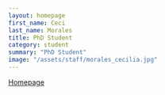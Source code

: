 ```yaml
---
layout: homepage
first_name: Ceci
last_name: Morales
title: PhD Student
category: student
summary: "PhD Student"
image: "/assets/staff/morales_cecilia.jpg"
---
```


[Homepage][1]

[1]:<http://cgmorale.github.io>
